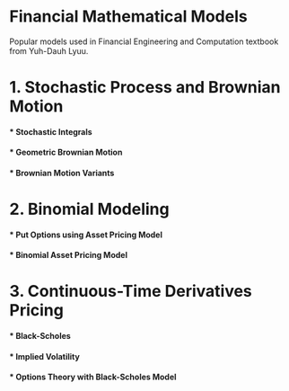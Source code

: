 # Financial Mathematical Models
Popular models used in Financial Engineering and Computation textbook from Yuh-Dauh Lyuu.

# 1. Stochastic Process and Brownian Motion
#### * Stochastic Integrals
#### * Geometric Brownian Motion
#### * Brownian Motion Variants

# 2. Binomial Modeling
#### * Put Options using Asset Pricing Model
#### * Binomial Asset Pricing Model

# 3. Continuous-Time Derivatives Pricing
#### * Black-Scholes
#### * Implied Volatility
#### * Options Theory with Black-Scholes Model
